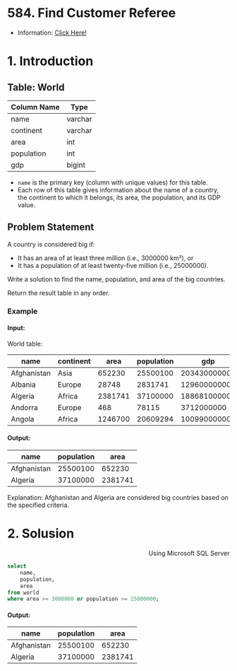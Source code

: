 # 584. Find Customer Referee

- Information: [Click Here!](https://leetcode.com/problems/big-countries/description/?envType=study-plan-v2&envId=top-sql-50)

# 1. Introduction 

## Table: World

| Column Name | Type    |
|-------------|---------|
| name        | varchar |
| continent   | varchar |
| area        | int     |
| population  | int     |
| gdp         | bigint  |

- `name` is the primary key (column with unique values) for this table.
- Each row of this table gives information about the name of a country, the continent to which it belongs, its area, the population, and its GDP value.

## Problem Statement

A country is considered big if:

- It has an area of at least three million (i.e., 3000000 km²), or
- It has a population of at least twenty-five million (i.e., 25000000).

Write a solution to find the name, population, and area of the big countries.

Return the result table in any order.

### Example

#### Input:
World table:

| name        | continent | area    | population | gdp          |
|-------------|-----------|---------|------------|--------------|
| Afghanistan | Asia      | 652230  | 25500100   | 20343000000  |
| Albania     | Europe    | 28748   | 2831741    | 12960000000  |
| Algeria     | Africa    | 2381741 | 37100000   | 188681000000 |
| Andorra     | Europe    | 468     | 78115      | 3712000000   |
| Angola      | Africa    | 1246700 | 20609294   | 100990000000 |

#### Output:

| name        | population | area    |
|-------------|------------|---------|
| Afghanistan | 25500100   | 652230  |
| Algeria     | 37100000   | 2381741 |

Explanation: Afghanistan and Algeria are considered big countries based on the specified criteria.

# 2. Solusion

<p align="right"> Using Microsoft SQL Server </p>

```sql
select
    name,
    population,
    area
from world
where area >= 3000000 or population >= 25000000;
```
#### Output:

| name        | population | area    |
|-------------|------------|---------|
| Afghanistan | 25500100   | 652230  |
| Algeria     | 37100000   | 2381741 |
